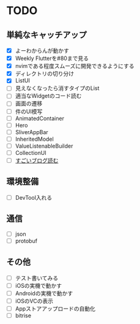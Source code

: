 # TODO

## 単純なキャッチアップ
- [x] よーわからんが動かす
- [x] Weekly Flutterを#80まで見る
- [x] nvimである程度スムーズに開発できるようにする
- [x] ディレクトリの切り分け
- [x] ListUI
- [ ] 見えなくなったら消すタイプのList
- [ ] 適当なWidgetのコード読む
- [ ] 画面の遷移
- [ ] 件のUI模写
- [ ] AnimatedContainer
- [ ] Hero
- [ ] SliverAppBar
- [ ] InheritedModel
- [ ] ValueListenableBuilder
- [ ] CollectionUI
- [ ] [すごいブログ読む](https://itome.team/blog/2019/12/flutter-advent-calendar-day26/)

## 環境整備
- [ ] DevTool入れる

## 通信
- [ ] json
- [ ] protobuf

## その他
- [ ] テスト書いてみる
- [ ] iOSの実機で動かす
- [ ] Androidの実機で動かす
- [ ] iOSのVCの表示
- [ ] Appストアアップロードの自動化
- [ ] bitrise
